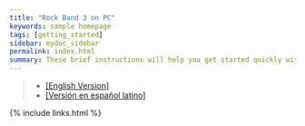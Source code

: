 ```yaml
---
title: "Rock Band 3 on PC"
keywords: sample homepage
tags: [getting_started]
sidebar: mydoc_sidebar
permalink: index.html
summary: These brief instructions will help you get started quickly with the theme. The other topics in this help provide additional information and detail about working with other aspects of this theme and Jekyll.
---
```


>* [[English Version]](https://carlmylo.github.io/docu-rpcs3/gs_disc)
>* [[Versión en español latino]](https://carlmylo.github.io/docu-rpcs3/gs_disc_es)

{% include links.html %}
